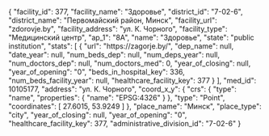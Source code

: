 {
    "facility_id": 377,
    "facility_name": "Здоровье",
    "district_id": "7-02-6",
    "district_name": "Первомайский район, Минск",
    "facility_url": "zdorovje.by",
    "facility_address": "ул. К. Чорного",
    "facility_type": "Медицинский центр",
    "ap_1": "8А",
    "name": "Здоровье",
    "state": "public institution",
    "stats": [
        {
            "url": "https:\/\/zagorje.by\/",
            "dep_name": null,
            "date_year": null,
            "num_beds_dep": null,
            "num_deps_year": null,
            "num_doctors_dep": null,
            "num_doctors_med": 0,
            "year_of_closing": null,
            "year_of_opening": "0",
            "beds_in_hospital_key": 336,
            "num_beds_facility_year": null,
            "healthcare_facility_key": 377
        }
    ],
    "med_id": 10105177,
    "address": "ул. К. Чорного",
    "coord_x_y": {
        "crs": {
            "type": "name",
            "properties": {
                "name": "EPSG:4326"
            }
        },
        "type": "Point",
        "coordinates": [
            27.6015,
            53.9249
        ]
    },
    "place_name": "Минск",
    "place_type": "city",
    "year_of_closing": null,
    "year_of_opening": "0",
    "healthcare_facility_key": 377,
    "administrative_division_id": "7-02-6"
}